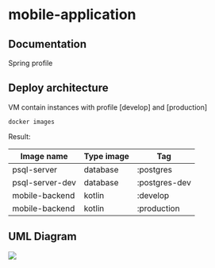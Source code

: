 # mobile-application

## Documentation

Spring profile

## Deploy architecture

VM contain instances with profile [develop] and [production]

```shell
docker images
```
Result:

| Image name      | Type image | Tag           |
|-----------------|------------|---------------|
| psql-server     | database   | :postgres     |
| psql-server-dev | database   | :postgres-dev |
| mobile-backend  | kotlin     | :develop      |
| mobile-backend  | kotlin     | :production   |


## UML Diagram

[![](https://mermaid.ink/img/pako:eNplkU9vhCAQxb-KmVObrEnF3abh0EOz1556FA8DTFfjHwxik8b43YuyWJty4se8x4OZGZTRBBxka1STSnIo-sQvZdqp68ckD4hWFQLQVrUj5WpLAkp-r40DKoqgZVY8CLi-ZYELfjnnrBTwWB7VWVSzoGZRzfLz5Z_6OYDM5lmARNVQr9PBGh1dL0_esyzx2j8Zkh1dmr5-Tattg6N5_0eSpq8-M2ZvqFfe3x4ULObcFQxO0JHtsNa-sfNaFeAq6nzTuN9qtI0A0S9eh5MzH9-9Au7sRCewZrpVwD-xHT1Ng0ZH1xpvFrv9lHTtjH0Pc9vGt_wAcWSE3Q?type=png)](https://mermaid.live/edit#pako:eNplkU9vhCAQxb-KmVObrEnF3abh0EOz1556FA8DTFfjHwxik8b43YuyWJty4se8x4OZGZTRBBxka1STSnIo-sQvZdqp68ckD4hWFQLQVrUj5WpLAkp-r40DKoqgZVY8CLi-ZYELfjnnrBTwWB7VWVSzoGZRzfLz5Z_6OYDM5lmARNVQr9PBGh1dL0_esyzx2j8Zkh1dmr5-Tattg6N5_0eSpq8-M2ZvqFfe3x4ULObcFQxO0JHtsNa-sfNaFeAq6nzTuN9qtI0A0S9eh5MzH9-9Au7sRCewZrpVwD-xHT1Ng0ZH1xpvFrv9lHTtjH0Pc9vGt_wAcWSE3Q)
